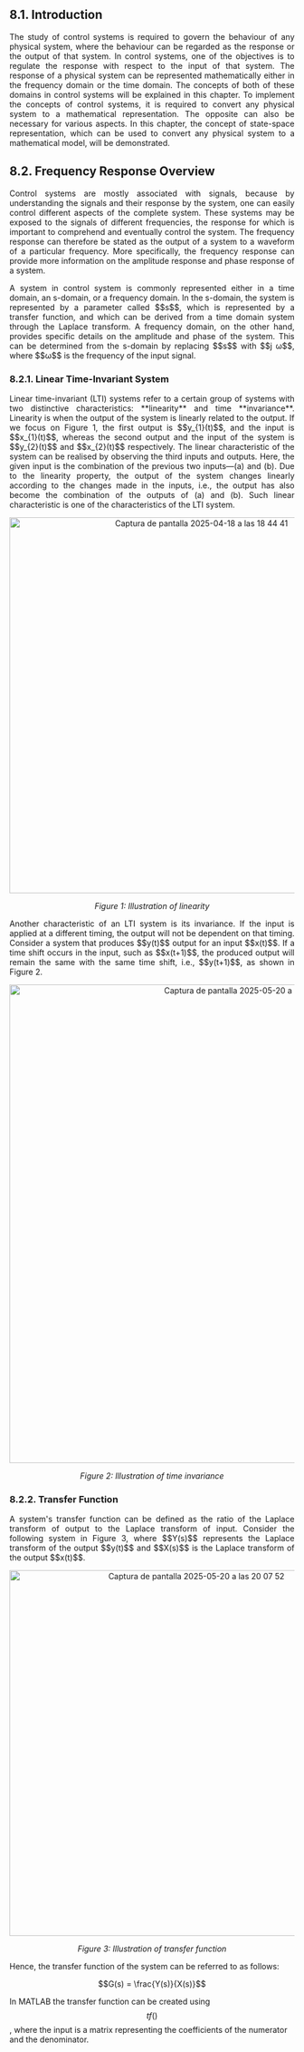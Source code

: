## 8.1. Introduction
<p align="justify">
The study of control systems is required to govern the behaviour of any physical system, where the behaviour can be regarded as the response or the output of that system. In control systems, one of the objectives is to regulate the response with respect to the input of that system. The response of a physical system can be represented mathematically either in the frequency domain or the time domain. The concepts of both of these domains in control systems will be explained in this chapter. To implement the concepts of control systems, it is required to convert any physical system to a mathematical representation. The opposite can also be necessary for various aspects. In this chapter, the concept of state-space representation, which can be used to convert any physical system to a mathematical model, will be demonstrated. 
</p>

## 8.2. Frequency Response Overview
<p align="justify">
Control systems are mostly associated with signals, because by understanding the signals and their response by the system, one can easily control different aspects of the complete system. These systems may be exposed to the signals of different frequencies, the response for which is important to comprehend and eventually control the system. The frequency response can therefore be stated as the output of a system to a waveform of a particular frequency. More specifically, the frequency response can provide more information on the amplitude response and phase response of a system.
</p>

<p align="justify">
A system in control system is commonly represented either in a time domain, an s-domain, or a frequency domain. In the s-domain, the system is represented by a parameter called $$s$$, which is represented by a transfer function, and which can be derived from a time domain system through the Laplace transform. A frequency domain, on the other hand, provides specific details on the amplitude and phase of the system. This can be determined from the s-domain by replacing $$s$$ with $$j &omega;$$, where $$&omega;$$ is the frequency of the input signal. 
</p>

### 8.2.1. Linear Time-Invariant System
<p align="justify">
Linear time-invariant (LTI) systems refer to a certain group of systems with two distinctive characteristics: **linearity** and time **invariance**. Linearity is when the output of the system is linearly related to the output. If we focus on Figure 1, the first output is $$y_{1}(t)$$, and the input is $$x_{1}(t)$$, whereas the second output and the input of the system is $$y_{2}(t)$$ and $$x_{2}(t)$$ respectively. The linear characteristic of the system can be realised by observing the third inputs and outputs. Here, the given input is the combination of the previous two inputs—(a) and (b). Due to the linearity property, the output of the system changes linearly according to the changes made in the inputs, i.e., the output has also become the combination of the outputs of (a) and (b). Such linear characteristic is one of the characteristics of the LTI system.
</p>

<p align="center"><img width="663" alt="Captura de pantalla 2025-04-18 a las 18 44 41" src="https://github.com/user-attachments/assets/ff2ec02b-11a6-4051-aa11-a09ab169cc3c" /></p>
<p align="center"> <em>Figure 1: Illustration of linearity </em></p>

<p align="justify">
Another characteristic of an LTI system is its invariance. If the input is applied at a different timing, the output will not be dependent on that timing. Consider a system that produces $$y(t)$$ output for an input $$x(t)$$. If a time shift occurs in the input, such as $$x(t+1)$$, the produced output will remain the same with the same time shift, i.e., $$y(t+1)$$, as shown in Figure 2.
</p>

<p align="center"><img width="844" alt="Captura de pantalla 2025-05-20 a las 20 03 42" src="https://github.com/user-attachments/assets/e4c4e6c2-e280-4a70-825a-7dc00fa670fb" /></p>
<p align="center"> <em>Figure 2: Illustration of time invariance </em></p>

### 8.2.2. Transfer Function
<p align="justify">
A system's transfer function can be defined as the ratio of the Laplace transform of output to the Laplace transform of input. Consider the following system in Figure 3, where $$Y(s)$$ represents the Laplace transform of the output $$y(t)$$ and $$X(s)$$ is the Laplace transform of the output $$x(t)$$.
</p>

<p align="center"><img width="645" alt="Captura de pantalla 2025-05-20 a las 20 07 52" src="https://github.com/user-attachments/assets/9709f611-7764-4e45-af06-e6103fd22b0d" /></p>
<p align="center"> <em>Figure 3: Illustration of transfer function </em></p>

Hence, the transfer function of the system can be referred to as follows:

$$G(s) = \frac{Y(s)}{X(s)}$$

In MATLAB the transfer function can be created using $$tf()$$, where the input is a matrix representing the coefficients of the numerator and the denominator.





